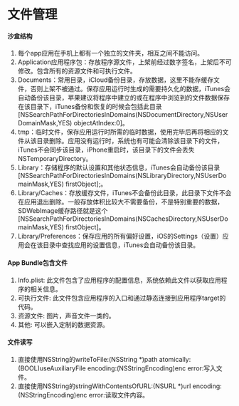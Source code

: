 # 文件管理


#### 沙盒结构
1. 每个app应用在手机上都有一个独立的文件夹，相互之间不能访问。
2. Application应用程序包：存放程序源文件，上架前经过数字签名，上架后不可修改。包含所有的资源文件和可执行文件。
3. Documents：常用目录，iCloud备份目录，存放数据，这里不能存缓存文件，否则上架不被通过。保存应用运行时生成的需要持久化的数据，iTunes会自动备份该目录，苹果建议将程序中建立的或在程序中浏览到的文件数据保存在该目录下，iTunes备份和恢复的时候会包括此目录[NSSearchPathForDirectoriesInDomains(NSDocumentDirectory,NSUserDomainMask,YES) objectAtIndex:0]。
4. tmp：临时文件，保存应用运行时所需的临时数据，使用完毕后再将相应的文件从该目录删除。应用没有运行时，系统也有可能会清除该目录下的文件，iTunes不会同步该目录，iPhone重启时，该目录下的文件会丢失NSTemporaryDirectory。
5. Library：存储程序的默认设置和其他状态信息，iTunes会自动备份该目录[NSSearchPathForDirectoriesInDomains(NSLibraryDirectory,NSUserDomainMask,YES) firstObject];。
6. Library/Caches：存放缓存文件，iTunes不会备份此目录，此目录下文件不会在应用退出删除。一般存放体积比较大不需要备份，不是特别重要的数据，SDWebImage缓存路径就是这个[NSSearchPathForDirectoriesInDomains(NSCachesDirectory,NSUserDomainMask,YES) firstObject]。
7. Library/Preferences：保存应用的所有偏好设置，iOS的Settings（设置）应用会在该目录中查找应用的设置信息，iTunes会自动备份该目录。

#### App Bundle包含文件
1. Info.plist: 此文件包含了应用程序的配置信息，系统依赖此文件以获取应用程序的相关信息。
2. 可执行文件: 此文件包含应用程序的入口和通过静态连接到应用程序target的代码。
3. 资源文件: 图片，声音文件一类的。
4. 其他: 可以嵌入定制的数据资源。

#### 文件读写
1. 直接使用NSString的writeToFile:(NSString *)path atomically:(BOOL)useAuxiliaryFile encoding:(NSStringEncoding)enc error:写入文件。
2. 直接使用NSString的stringWithContentsOfURL:(NSURL *)url encoding:(NSStringEncoding)enc error:读取文件内容。

